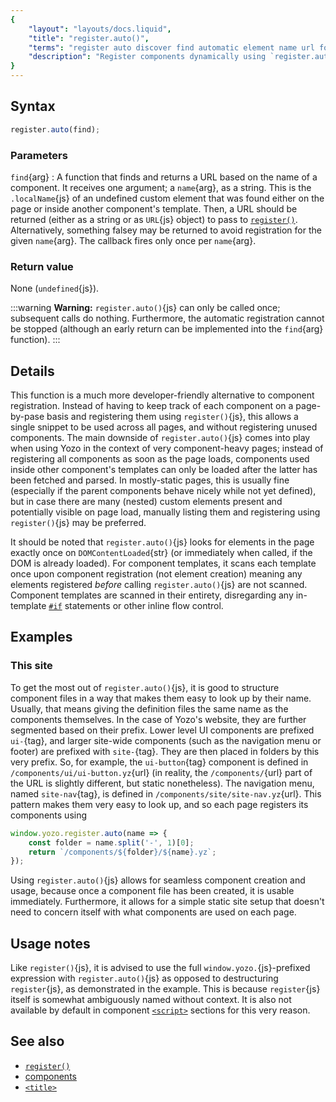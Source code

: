 ```yaml
---
{
	"layout": "layouts/docs.liquid",
	"title": "register.auto()",
	"terms": "register auto discover find automatic element name url found document component template",
	"description": "Register components dynamically using `register.auto()`{js}, depending on whether or not it is found in the document or in other component templates."
}
---
```


## Syntax

```js
register.auto(find);
```

### Parameters

`find`{arg}
: A function that finds and returns a URL based on the name of a component. It receives one argument; a `name`{arg}, as a string. This is the `.localName`{js} of an undefined custom element that was found either on the page or inside another component's template. Then, a URL should be returned (either as a string or as `URL`{js} object) to pass to [`register()`](/docs/register/). Alternatively, something falsey may be returned to avoid registration for the given `name`{arg}. The callback fires only once per `name`{arg}.

### Return value

None (`undefined`{js}).

:::warning
**Warning:** `register.auto()`{js} can only be called once; subsequent calls do nothing. Furthermore, the automatic registration cannot be stopped (although an early return can be implemented into the `find`{arg} function).
:::

## Details

This function is a much more developer-friendly alternative to component registration. Instead of having to keep track of each component on a page-by-pase basis and registering them using `register()`{js}, this allows a single snippet to be used across all pages, and without registering unused components. The main downside of `register.auto()`{js} comes into play when using Yozo in the context of very component-heavy pages; instead of registering all components as soon as the page loads, components used inside other component's templates can only be loaded after the latter has been fetched and parsed. In mostly-static pages, this is usually fine (especially if the parent components behave nicely while not yet defined), but in case there are many (nested) custom elements present and potentially visible on page load, manually listing them and registering using `register()`{js} may be preferred.

It should be noted that `register.auto()`{js} looks for elements in the page exactly once on `DOMContentLoaded`{str} (or immediately when called, if the DOM is already loaded). For component templates, it scans each template once upon component registration (not element creation) meaning any elements registered _before_ calling `register.auto()`{js} are not scanned. Component templates are scanned in their entirety, disregarding any in-template [`#if`](/docs/components/template/if-else/) statements or other inline flow control.

## Examples

### This site

To get the most out of `register.auto()`{js}, it is good to structure component files in a way that makes them easy to look up by their name. Usually, that means giving the definition files the same name as the components themselves. In the case of Yozo's website, they are further segmented based on their prefix. Lower level UI components are prefixed `ui-`{tag}, and larger site-wide components (such as the navigation menu or footer) are prefixed with `site-`{tag}. They are then placed in folders by this very prefix. So, for example, the `ui-button`{tag} component is defined in `/components/ui/ui-button.yz`{url} (in reality, the `/components/`{url} part of the URL is slightly different, but static nonetheless). The navigation menu, named `site-nav`{tag}, is defined in `/components/site/site-nav.yz`{url}. This pattern makes them very easy to look up, and so each page registers its components using

```js
window.yozo.register.auto(name => {
	const folder = name.split('-', 1)[0];
	return `/components/${folder}/${name}.yz`;
});
```

Using `register.auto()`{js} allows for seamless component creation and usage, because once a component file has been created, it is usable immediately. Furthermore, it allows for a simple static site setup that doesn't need to concern itself with what components are used on each page.

## Usage notes

Like `register()`{js}, it is advised to use the full `window.yozo.`{js}-prefixed expression with `register.auto()`{js} as opposed to destructuring `register`{js}, as demonstrated in the example. This is because `register`{js} itself is somewhat ambiguously named without context. It is also not available by default in component [`<script>`](/docs/components/script/) sections for this very reason.

## See also

- [`register()`](/docs/register/)
- [components](/docs/components/)
- [`<title>`](/docs/components/title/)

